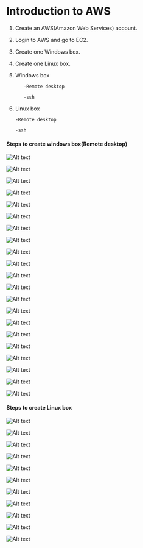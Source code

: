 # Introduction to AWS

1.	Create an AWS(Amazon Web Services) account.

2.	Login to AWS and go to EC2.

3.	Create one Windows box.

4.	Create one Linux box.

5.	Windows box
        
           -Remote desktop
        
           -ssh

6.	Linux box

	    -Remote desktop

	    -ssh

#### Steps to create windows box(Remote desktop)  

![Alt text](http://i62.tinypic.com/yzayq.jpg)

![Alt text](http://i58.tinypic.com/15gb1w2.jpg)

![Alt text](http://i58.tinypic.com/mjmghy.jpg)

![Alt text](http://i60.tinypic.com/35aroqv.jpg)

![Alt text](http://i60.tinypic.com/xqmm1s.jpg)

![Alt text](http://i58.tinypic.com/33afqbq.jpg)

![Alt text](http://i62.tinypic.com/14lh3mh.jpg)

![Alt text](http://i62.tinypic.com/wirins.jpg)

![Alt text](http://i57.tinypic.com/jgpb3d.jpg)

![Alt text](http://i59.tinypic.com/2ed76m0.jpg)

![Alt text](http://i62.tinypic.com/fmtog0.jpg)

![Alt text](http://i57.tinypic.com/28s0e3l.jpg)

![Alt text](http://i58.tinypic.com/2dchanl.jpg)

![Alt text](http://i60.tinypic.com/14jlo2b.jpg)

![Alt text](http://i61.tinypic.com/2j2b3gk.jpg)

![Alt text](http://i61.tinypic.com/2ur416t.jpg)

![Alt text](http://i57.tinypic.com/30axeep.jpg)

![Alt text](http://i60.tinypic.com/33leems.jpg)

![Alt text](http://i58.tinypic.com/xdxo5u.jpg)

![Alt text](http://i57.tinypic.com/5cf7cw.jpg)

![Alt text](http://i62.tinypic.com/s1kth1.jpg)


#### Steps to create Linux box

![Alt text](http://i57.tinypic.com/29qd0k2.jpg)

![Alt text](http://i62.tinypic.com/14t53wy.jpg)

![Alt text](http://i60.tinypic.com/2eeczmf.jpg)

![Alt text](http://i62.tinypic.com/4ta8i9.jpg)

![Alt text](http://i59.tinypic.com/r0rok9.jpg)

![Alt text](http://i61.tinypic.com/2zf5uv6.jpg)

![Alt text](http://i59.tinypic.com/2m76fz8.jpg)

![Alt text](http://i58.tinypic.com/1zlyliw.jpg)

![Alt text](http://i59.tinypic.com/1zlgpw3.jpg)

![Alt text](http://i61.tinypic.com/2ut6dya.jpg)

![Alt text](http://i60.tinypic.com/6rka4p.jpg)
